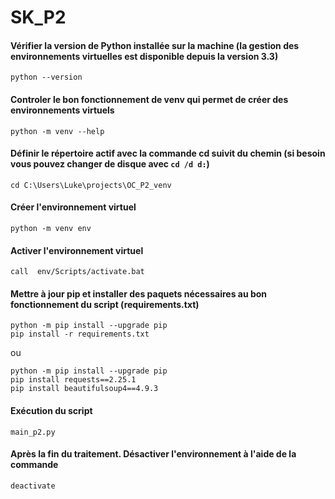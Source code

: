 # SK_P2

#### Vérifier la version de Python installée sur la machine (la gestion des environnements virtuelles est disponible depuis la version 3.3)
`python --version`  

#### Controler le bon fonctionnement de venv qui permet de créer des environnements virtuels
`python -m venv --help`

#### Définir le répertoire actif avec la commande cd suivit du chemin (si besoin vous pouvez changer de disque avec `cd /d d:`)
`cd C:\Users\Luke\projects\OC_P2_venv`

#### Créer l'environnement virtuel
`python -m venv env`

#### Activer l'environnement virtuel
`call  env/Scripts/activate.bat`

#### Mettre à jour pip et installer des paquets nécessaires au bon fonctionnement du script (requirements.txt)
`python -m pip install --upgrade pip`  
`pip install -r requirements.txt`

ou

`python -m pip install --upgrade pip`  
`pip install requests==2.25.1`  
`pip install beautifulsoup4==4.9.3`

#### Exécution du script
`main_p2.py`

#### Après la fin du traitement. Désactiver l'environnement à l'aide de la commande
`deactivate`

<!-- Créer le fichier requirements.txt -->
<!-- pip freeze > requirements.txt -->


